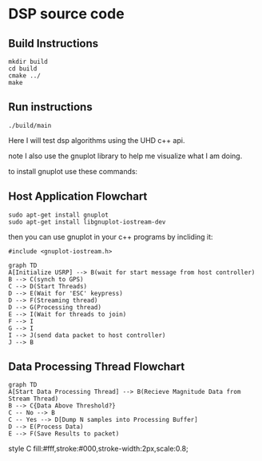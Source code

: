 # DSP source code

## Build Instructions
```
mkdir build
cd build
cmake ../
make
```

## Run instructions
```
./build/main
```

Here I will test dsp algorithms using the UHD c++ api. 

note I also use the gnuplot library to help me visualize what I am doing. 

to install gnuplot use these commands:

## Host Application Flowchart

```
sudo apt-get install gnuplot
sudo apt-get install libgnuplot-iostream-dev
```
 then you can use gnuplot in your c++ programs by incliding it:
 ```
 #include <gnuplot-iostream.h>
 ```

```mermaid
graph TD
A[Initialize USRP] --> B(wait for start message from host controller)
B --> C(synch to GPS)
C --> D(Start Threads)
D --> E(Wait for 'ESC' keypress)
D --> F(Streaming thread)
D --> G(Processing thread)
E --> I(Wait for threads to join)
F --> I
G --> I
I --> J(send data packet to host controller)
J --> B
```

## Data Processing Thread Flowchart

```mermaid
graph TD
A[Start Data Processing Thread] --> B(Recieve Magnitude Data from Stream Thread)
B --> C{Data Above Threshold?}
C -- No --> B
C -- Yes --> D[Dump N samples into Processing Buffer]
D --> E(Process Data)
E --> F(Save Results to packet)
```
style C fill:#fff,stroke:#000,stroke-width:2px,scale:0.8;

